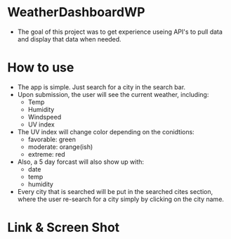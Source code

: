 # WeatherDashboardWP
* The goal of this project was to get experience useing API's to pull data and display that data when needed. 

# How to use
* The app is simple.  Just search for a city in the search bar.
* Upon submission, the user will see the current weather, including:
    * Temp
    * Humidity 
    * Windspeed
    * UV index
* The UV index will change color depending on the conidtions:
    * favorable: green
    * moderate: orange(ish)
    * extreme: red
* Also, a 5 day forcast will also show up with:
    * date
    * temp
    * humidity
* Every city that is searched will be put in the searched cites section, where the user re-search for a city 
simply by clicking on the city name.

# Link & Screen Shot
